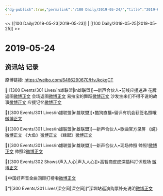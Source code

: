 ```yaml
---
{"dg-publish":true,"permalink":"/100 Daily/2019-05-24/","title":"2019-05-24","created":"2023-03-23T16:11:16.389+08:00","updated":"2023-03-23T16:12:02.460+08:00"}
---
```



<< [[100 Daily/2019-05-23\|2019-05-23]] | [[100 Daily/2019-05-25\|2019-05-25]] >>

# 2019-05-24

## 资讯站 记录

原博链接: https://weibo.com/6466290670/HvJkokgCT

🌸 [[300 Events/301 Lives/in雄联盟\|in雄联盟]]—新声合伙人•前线应援速递
花牌返图[微博正文](https://m.weibo.cn/6466290670/4375438723844315)
会场返图[微博正文](https://m.weibo.cn/6466290670/4375448412551016)
易拉宝的舞蹈[微博正文](https://m.weibo.cn/5516625428/4375480998111907)
沙发生米们不得不说的故事[微博正文](https://m.weibo.cn/6466290670/4375481958603490)
应援记忆[微博正文](https://m.weibo.cn/6466290670/4375547616399000)

🌸[[300 Events/301 Lives/in雄联盟\|in雄联盟]]•酷狗直播•留评有机会获签名照哦
[微博正文](https://m.weibo.cn/6466290670/4375560614462286)

🌸[[300 Events/301 Lives/in雄联盟\|in雄联盟]]—新声合伙人•歌曲官方录屏
《蜕》[微博正文](https://m.weibo.cn/6466290670/4375580189850635)
《大鱼》[微博正文](https://m.weibo.cn/6466290670/4375587734443845)
《缘起》[微博正文](https://m.weibo.cn/6466290670/4375597671211151)

🌸[[300 Events/301 Lives/in雄联盟\|in雄联盟]]—新声合伙人•现场帅照
帅照1[微博正文](https://m.weibo.cn/6466290670/4375609784052731)
帅照2[微博正文](https://m.weibo.cn/6466290670/4375610723737729)

🌸[[300 Events/302 Shows/声入人心\|声入人心]]•高智商皮皮深插科打诨现场
[微博正文](https://m.weibo.cn/6677211509/4375515487845231)

🌸中国好声音金曲回顾打榜啦[微博正文](https://m.weibo.cn/6466290670/4375504921973098)

🌸“[[300 Events/301 Lives/深空间\|深空间]]”深圳站巡演购票补充说明[微博正文](https://m.weibo.cn/6466290670/4375562841429075)
